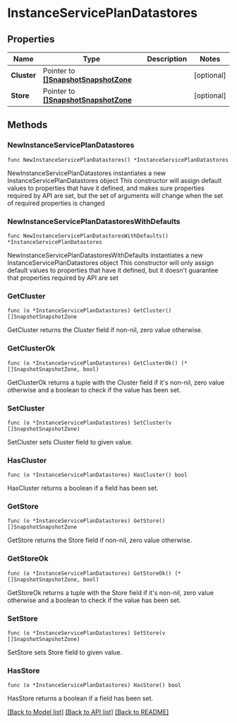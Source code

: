 # InstanceServicePlanDatastores

## Properties

Name | Type | Description | Notes
------------ | ------------- | ------------- | -------------
**Cluster** | Pointer to [**[]SnapshotSnapshotZone**](SnapshotSnapshotZone.md) |  | [optional] 
**Store** | Pointer to [**[]SnapshotSnapshotZone**](SnapshotSnapshotZone.md) |  | [optional] 

## Methods

### NewInstanceServicePlanDatastores

`func NewInstanceServicePlanDatastores() *InstanceServicePlanDatastores`

NewInstanceServicePlanDatastores instantiates a new InstanceServicePlanDatastores object
This constructor will assign default values to properties that have it defined,
and makes sure properties required by API are set, but the set of arguments
will change when the set of required properties is changed

### NewInstanceServicePlanDatastoresWithDefaults

`func NewInstanceServicePlanDatastoresWithDefaults() *InstanceServicePlanDatastores`

NewInstanceServicePlanDatastoresWithDefaults instantiates a new InstanceServicePlanDatastores object
This constructor will only assign default values to properties that have it defined,
but it doesn't guarantee that properties required by API are set

### GetCluster

`func (o *InstanceServicePlanDatastores) GetCluster() []SnapshotSnapshotZone`

GetCluster returns the Cluster field if non-nil, zero value otherwise.

### GetClusterOk

`func (o *InstanceServicePlanDatastores) GetClusterOk() (*[]SnapshotSnapshotZone, bool)`

GetClusterOk returns a tuple with the Cluster field if it's non-nil, zero value otherwise
and a boolean to check if the value has been set.

### SetCluster

`func (o *InstanceServicePlanDatastores) SetCluster(v []SnapshotSnapshotZone)`

SetCluster sets Cluster field to given value.

### HasCluster

`func (o *InstanceServicePlanDatastores) HasCluster() bool`

HasCluster returns a boolean if a field has been set.

### GetStore

`func (o *InstanceServicePlanDatastores) GetStore() []SnapshotSnapshotZone`

GetStore returns the Store field if non-nil, zero value otherwise.

### GetStoreOk

`func (o *InstanceServicePlanDatastores) GetStoreOk() (*[]SnapshotSnapshotZone, bool)`

GetStoreOk returns a tuple with the Store field if it's non-nil, zero value otherwise
and a boolean to check if the value has been set.

### SetStore

`func (o *InstanceServicePlanDatastores) SetStore(v []SnapshotSnapshotZone)`

SetStore sets Store field to given value.

### HasStore

`func (o *InstanceServicePlanDatastores) HasStore() bool`

HasStore returns a boolean if a field has been set.


[[Back to Model list]](../README.md#documentation-for-models) [[Back to API list]](../README.md#documentation-for-api-endpoints) [[Back to README]](../README.md)


